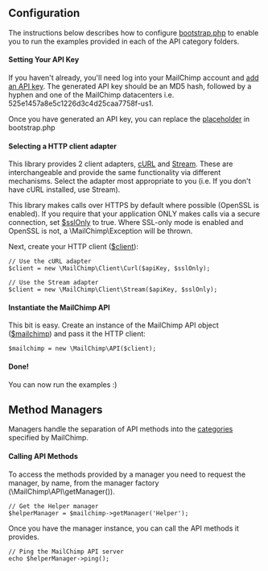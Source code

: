 ## Configuration

The instructions below describes how to configure [bootstrap.php][] to enable you to run the examples provided in each of the API category folders.

#### Setting Your API Key

If you haven't already, you'll need log into your MailChimp account and [add an API key][]. The generated API key should be an MD5 hash, followed by a hyphen and one of the MailChimp datacenters i.e. 525e1457a8e5c1226d3c4d25caa7758f-us1.

Once you have generated an API key, you can replace the [placeholder][] in bootstrap.php

#### Selecting a HTTP client adapter

This library provides 2 client adapters, [cURL][] and [Stream][]. These are interchangeable and provide the same functionality via different mechanisms. Select the adapter most appropriate to you (i.e. If you don't have cURL installed, use Stream).

This library makes calls over HTTPS by default where possible (OpenSSL is enabled). If you require that your application ONLY makes calls via a secure connection, set [$sslOnly][] to true. Where SSL-only mode is enabled and OpenSSL is not, a \MailChimp\Exception will be thrown.


Next, create your HTTP client ([$client][]):

```
// Use the cURL adapter
$client = new \MailChimp\Client\Curl($apiKey, $sslOnly);

// Use the Stream adapter
$client = new \MailChimp\Client\Stream($apiKey, $sslOnly);
```

#### Instantiate the MailChimp API

This bit is easy. Create an instance of the MailChimp API object ([$mailchimp][]) and pass it the HTTP client:

```
$mailchimp = new \MailChimp\API($client);
```

#### Done!

You can now run the examples :)

## Method Managers

Managers handle the separation of API methods into the [categories][] specified by MailChimp.

#### Calling API Methods

To access the methods provided by a manager you need to request the manager, by name, from the manager factory (\MailChimp\API\getManager()).

```
// Get the Helper manager
$helperManager = $mailchimp->getManager('Helper');
```

Once you have the manager instance, you can call the API methods it provides.

```
// Ping the MailChimp API server
echo $helperManager->ping();
```

[bootstrap.php]: https://github.com/BenTheDesigner/MailChimp/blob/master/Examples/bootstrap.php
[add an API key]: https://admin.mailchimp.com/account/api/
[placeholder]: https://github.com/BenTheDesigner/MailChimp/blob/master/Examples/bootstrap.php#L24
[cURL]: https://github.com/BenTheDesigner/MailChimp/blob/master/MailChimp/Client/Curl.php
[Stream]: https://github.com/BenTheDesigner/MailChimp/blob/master/MailChimp/Client/Stream.php
[$sslOnly]: https://github.com/BenTheDesigner/MailChimp/blob/master/Examples/bootstrap.php#L26
[$client]: https://github.com/BenTheDesigner/MailChimp/blob/master/Examples/bootstrap.php#L27
[$mailchimp]: https://github.com/BenTheDesigner/MailChimp/blob/master/Examples/bootstrap.php#L29
[categories]: http://apidocs.mailchimp.com/api/1.3/#method-&-error-code-docs
